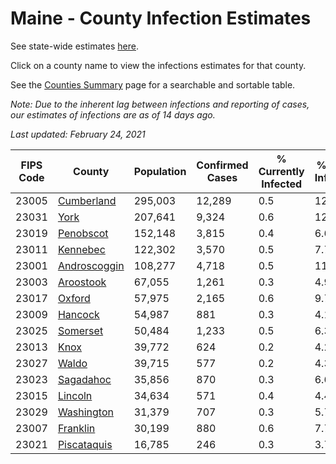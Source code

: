 # Maine - County Infection Estimates

See state-wide estimates [here](/infections/us-me).

Click on a county name to view the infections estimates for that county.

See the [Counties Summary](/infections/summary-counties) page for a searchable and sortable table.

*Note: Due to the inherent lag between infections and reporting of cases, our estimates of infections are as of 14 days ago.*

*Last updated: February 24, 2021*

|   FIPS Code |                       County |   Population |   Confirmed Cases |   % Currently Infected |   % Total Infected |
|-------------|------------------------------|--------------|-------------------|------------------------|--------------------|
|       23005 |     [Cumberland](cumberland) |      295,003 |            12,289 |                    0.5 |               12.2 |
|       23031 |                 [York](york) |      207,641 |             9,324 |                    0.6 |               12.2 |
|       23019 |       [Penobscot](penobscot) |      152,148 |             3,815 |                    0.4 |                6.6 |
|       23011 |         [Kennebec](kennebec) |      122,302 |             3,570 |                    0.5 |                7.7 |
|       23001 | [Androscoggin](androscoggin) |      108,277 |             4,718 |                    0.5 |               11.8 |
|       23003 |       [Aroostook](aroostook) |       67,055 |             1,261 |                    0.3 |                4.9 |
|       23017 |             [Oxford](oxford) |       57,975 |             2,165 |                    0.6 |                9.7 |
|       23009 |           [Hancock](hancock) |       54,987 |               881 |                    0.3 |                4.1 |
|       23025 |         [Somerset](somerset) |       50,484 |             1,233 |                    0.5 |                6.3 |
|       23013 |                 [Knox](knox) |       39,772 |               624 |                    0.2 |                4.2 |
|       23027 |               [Waldo](waldo) |       39,715 |               577 |                    0.2 |                4.3 |
|       23023 |       [Sagadahoc](sagadahoc) |       35,856 |               870 |                    0.3 |                6.6 |
|       23015 |           [Lincoln](lincoln) |       34,634 |               571 |                    0.4 |                4.4 |
|       23029 |     [Washington](washington) |       31,379 |               707 |                    0.3 |                5.7 |
|       23007 |         [Franklin](franklin) |       30,199 |               880 |                    0.6 |                7.7 |
|       23021 |   [Piscataquis](piscataquis) |       16,785 |               246 |                    0.3 |                3.7 |